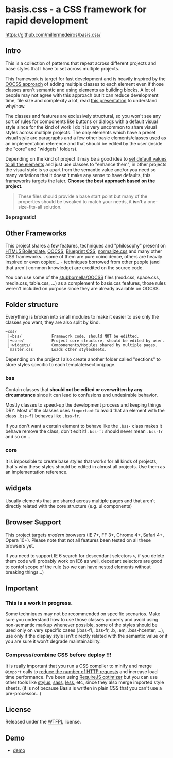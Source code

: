 # basis.css - a CSS framework for rapid development #

https://github.com/millermedeiros/basis.css/



## Intro

This is a collection of patterns that repeat across different projects and base
styles that I have to set across multiple projects.

This framework is target for fast development and is heavily inspired by the
[OOCSS
approach](http://www.slideshare.net/stubbornella/the-cascade-grids-headings-and-selectors-from-an-oocss-perspective-ajax-experience-2009)
of adding multiple classes to each element even if those classes aren't
semantic and using elements as building blocks. A lot of people may not agree
with this approach but it can reduce development time, file size and complexity
a lot, read [this
presentation](http://www.slideshare.net/stubbornella/our-best-practices-are-killing-us)
to understand why/how.

The classes and features are exclusively structural, so you won't see any sort
of rules for components like buttons or dialogs with a default visual style
since for the kind of work I do it is very uncommon to share visual styles
across multiple projects. The only elements which have a preset visual style
are paragraphs and a few other basic elements/classes used as an implementation
reference and that should be edited by the user (inside the "core" and
"widgets" folders).

Depending on the kind of project it may be a good idea to [set default values
to all the elements](https://github.com/necolas/normalize.css) and just use
classes to "enhance them", in other projects the visual style is so apart from
the semantic value and/or you need so many variations that it doesn't make any
sense to have defaults, this frameworks targets the later. **Choose the best
approach based on the project.**

> These files should provide a base start point but many of the properties
> should be tweaked to match your needs, it **isn't** a one-size-fits-all
> solution.

**Be pragmatic!**



## Other Frameworks

This project shares a few features, techniques and "philosophy" present on
[HTML5 Boilerplate](http://html5boilerplate.com/), [OOCSS](http://oocss.org/),
[Blueprint CSS](http://www.blueprintcss.org/),
[normalize.css](https://github.com/necolas/normalize.css) and many other CSS
frameworks... some of them are pure coincidence, others are heavily inspired or
even copied... - techniques borrowed from other people (and that aren't common
knowledge) are credited on the source code.

You can use some of the
[stubbornella/OOCSS](https://github.com/stubbornella/oocss/) files (mod.css,
space.css, media.css, table.css, ...) as a complement to basis.css features,
those rules weren't included on purpose since they are already available on
OOCSS.




## Folder structure

Everything is broken into small modules to make it easier to use only the
classes you want, they are also split by kind.

```
~css/
 |+bss/             Framework code, should NOT be editted.
 |+core/            Project core structure, should be edited by user.
 |+widgets/         Componenents/Modules shared by multiple pages.
 `master.css        Loads other stylesheets.
```

Depending on the project I also create another folder called "sections" to
store styles specific to each template/section/page.


### bss

Contain classes that **should not be edited or overwritten by any
circumstance** since it can lead to confusions and undesirable behavior.

Mostly classes to speed-up the development process and keeping things DRY. Most
of the classes uses `!important` to avoid that an element with the class
`.bss-fl` behaves like `.bss-fr`.

If you don't want a certain element to behave like the `.bss-` class makes it
behave  remove the class, don't edit it! `.bss-fl` should never mean `.bss-fr`
and so on...


### core

It is impossible to create base styles that works for all kinds of projects,
that's why these styles should be edited in almost all projects. Use them as an
implementation reference.


## widgets

Usually elements that are shared across multiple pages and that aren't directly
related with the core structure (e.g. ui components)




## Browser Support

This project targets *modern* browsers (IE 7+, FF 3+, Chrome 4+, Safari 4+,
Opera 10+). Please note that not all features been tested on all these browsers
yet.

If you need to support IE 6 search for descendant selectors `>`, if you delete
them code will probably work on IE6 as well, decedant selectors are good to
contol scope of the rule (so we can have nested elements without breaking
things...)




## Important

### This is a work in progress.

Some techniques may not be recommended on specific scenarios. Make sure you
understand how to use those classes properly and avoid using non-semantic
markup whenever possible, some of the styles should be used only on very
specific cases (.bss-fl, .bss-fr, .b, .em, .bss-hcenter, ...), use only if the
display style isn't directly related with the semantic value or if you are sure
it won't degrade maintainability.


### Compress/combine CSS before deploy !!!

It is really important that you run a CSS compiler to minify and merge
`@import` calls to [reduce the number of HTTP
requests](http://developer.yahoo.com/performance/rules.html#num_http) and
increase load time performance. I've been using [RequireJS
optimizer](http://requirejs.org/docs/optimization.html#onecss) but you can use
other tools like [stylus](http://learnboost.github.com/stylus/),
[sass](http://sass-lang.com/), [less](http://lesscss.org/), etc, since they
also merge imported style sheets. (it is not because Basis is written in plain
CSS that you can't use a pre-processor...)




## License

Released under the [WTFPL](http://sam.zoy.org/wtfpl/) license.




## Demo

 - [demo](http://millermedeiros.github.com/basis.css/demo.html)
